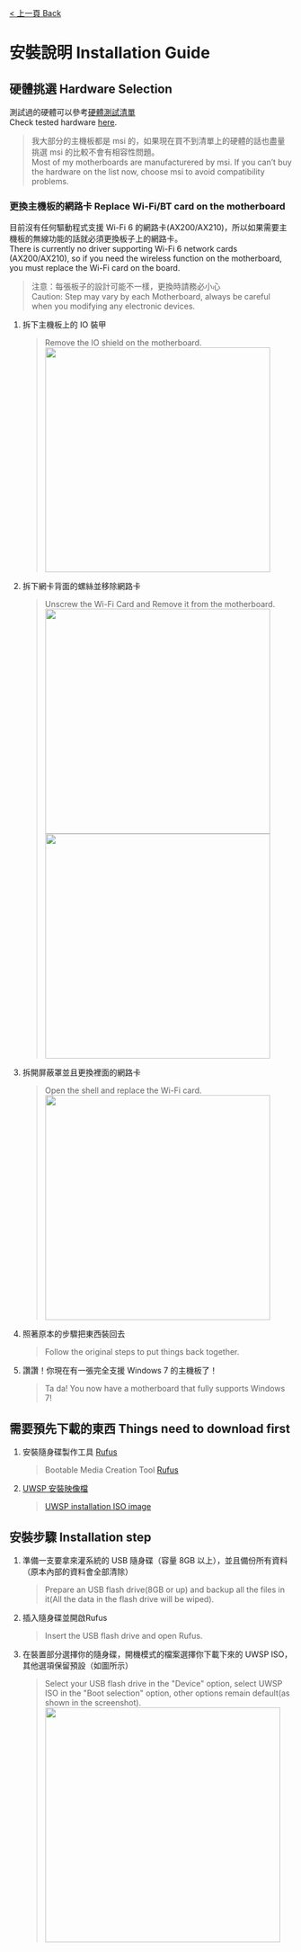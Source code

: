 [< 上一頁 Back](https://uwsp.justinl.in/)

# 安裝說明 Installation Guide

## 硬體挑選 Hardware Selection
測試過的硬體可以參考[硬體測試清單](https://github.com/justinlin099/UWSP-Universal-Windows-7-Project/blob/main/Qualified%20Vendors%20List.html)   
Check tested hardware [here](./Qualified%20Vendors%20List.html).

>我大部分的主機板都是 msi 的，如果現在買不到清單上的硬體的話也盡量挑選 msi 的比較不會有相容性問題。  
>Most of my motherboards are manufacturered by msi. If you can’t buy the hardware on the list now, choose msi to avoid compatibility problems.

### 更換主機板的網路卡 Replace Wi-Fi/BT card on the motherboard

目前沒有任何驅動程式支援 Wi-Fi 6 的網路卡(AX200/AX210)，所以如果需要主機板的無線功能的話就必須更換板子上的網路卡。  
There is currently no driver supporting Wi-Fi 6 network cards (AX200/AX210), so if you need the wireless function on the motherboard, you must replace the Wi-Fi card on the board.

>注意：每張板子的設計可能不一樣，更換時請務必小心  
>Caution: Step may vary by each Motherboard, always be careful when you modifying any electronic devices.

1. 拆下主機板上的 IO 裝甲
   >Remove the IO shield on the motherboard.  
   ><img src="https://user-images.githubusercontent.com/61717681/218054065-cb3e19da-858e-47b8-ae7d-86349bfb515e.png" width="400">
2. 拆下網卡背面的螺絲並移除網路卡
   >Unscrew the Wi-Fi Card and Remove it from the motherboard.  
   ><img src="https://user-images.githubusercontent.com/61717681/218056023-cd05e17a-f901-4c01-97e6-cac5339bb953.png" width="400">  
   ><img src="https://user-images.githubusercontent.com/61717681/218056279-b042e0e3-916b-4258-b58c-191755dc59dd.png" width="400">
3. 拆開屏蔽罩並且更換裡面的網路卡
   >Open the shell and replace the Wi-Fi card.  
   ><img src="https://user-images.githubusercontent.com/61717681/218056948-fca9e84d-d812-4f51-9ed0-8ab2a0890b74.png" width="400">
4. 照著原本的步驟把東西裝回去 
   >Follow the original steps to put things back together.
5. 讚讚！你現在有一張完全支援 Windows 7 的主機板了！
   >Ta da! You now have a motherboard that fully supports Windows 7!
  




## 需要預先下載的東西 Things need to download first
1. 安裝隨身碟製作工具 [Rufus](https://rufus.ie/)  
   >Bootable Media Creation Tool [Rufus](https://rufus.ie/)
2. [UWSP 安裝映像檔](https://drive.google.com/drive/folders/1iYQWDN9JloSDOoZpD-azCkSLe84VzKvz?usp=sharing)  
   >[UWSP installation ISO image](https://drive.google.com/drive/folders/1iYQWDN9JloSDOoZpD-azCkSLe84VzKvz?usp=sharing)


## 安裝步驟 Installation step
1. 準備一支要拿來灌系統的 USB 隨身碟（容量 8GB 以上），並且備份所有資料（原本內部的資料會全部清除）  
   >Prepare an USB flash drive(8GB or up) and backup all the files in it(All the data in the flash drive will be wiped).  
2. 插入隨身碟並開啟Rufus  
   >Insert the USB flash drive and open Rufus.  
3. 在裝置部分選擇你的隨身碟，開機模式的檔案選擇你下載下來的 UWSP ISO，其他選項保留預設（如圖所示）  
   >Select your USB flash drive in the "Device" option, select UWSP ISO in the "Boot selection" option, other options remain default(as shown in the screenshot).  
   ><img src="https://user-images.githubusercontent.com/61717681/218296980-d48066de-1103-4b68-8334-7ef6ad015c87.jpg" width="418">


